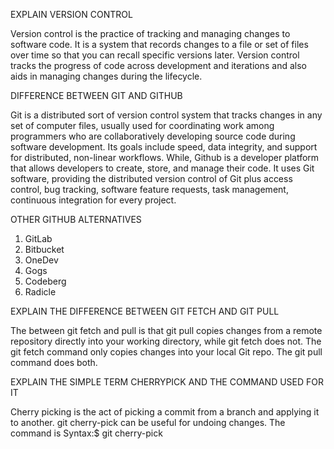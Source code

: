 EXPLAIN VERSION CONTROL

Version control is the practice of tracking and managing changes to software code.
It is a system that records changes to a file or set of files over time so that you can recall specific versions later.
Version control tracks the progress of code across development and iterations and also aids in managing changes during the lifecycle.

DIFFERENCE BETWEEN GIT AND GITHUB

Git is a distributed sort of version control system that tracks changes in any set of computer files, usually used for coordinating work among programmers who are collaboratively developing source code during software development. Its goals include speed, data integrity, and support for distributed, non-linear workflows. 
While,
Github is a developer platform that allows developers to create, store, and manage their code. It uses Git software, providing the distributed version control of Git plus access control, bug tracking, software feature requests, task management, continuous integration for every project.

OTHER GITHUB ALTERNATIVES

1. GitLab
2. Bitbucket
3. OneDev
4. Gogs
5. Codeberg
6. Radicle

EXPLAIN THE DIFFERENCE BETWEEN GIT FETCH AND GIT PULL

The between git fetch and pull is that git pull copies changes from a remote repository directly into your working directory, while git fetch does not. The git fetch command only copies changes into your local Git repo. The git pull command does both.

EXPLAIN THE SIMPLE TERM CHERRYPICK AND THE COMMAND USED FOR IT

Cherry picking is the act of picking a commit from a branch and applying it to another. git cherry-pick can be useful for undoing changes.
The command is Syntax:$ git cherry-pick <commit id>

